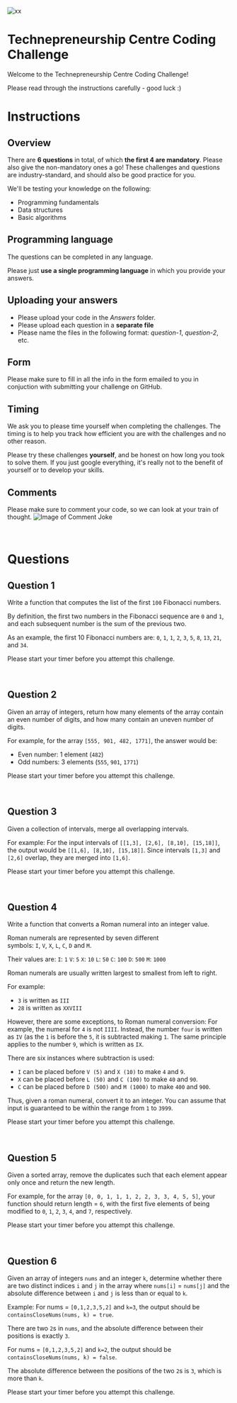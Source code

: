 


![xx](https://launchlab.co.za/wp-content/uploads/2020/08/cropped-LaunchLab-Logo.png)

# Technepreneurship Centre Coding Challenge
Welcome to the Technepreneurship Centre Coding Challenge!

Please read through the instructions carefully - good luck :)


# Instructions
## Overview
There are **6 questions** in total, of which **the first 4 are mandatory**. Please also give the non-mandatory ones a go! These challenges and questions are industry-standard, and should also be good practice for you.

We'll be testing your knowledge on the following:
* Programming fundamentals
* Data structures
* Basic algorithms


## Programming language
The questions can be completed in any language.

Please just **use a single programming language** in which you provide your answers.


## Uploading your answers
* Please upload your code in the *Answers* folder.
* Please upload each question in a **separate file** 
* Please name the files in the following format: *question-1*, *question-2*, etc.


## Form
Please make sure to fill in all the info in the form emailed to you in conjuction with submitting your challenge on GitHub.


## Timing
We ask you to please time yourself when completing the challenges. The timing is to help you track how efficient you are with the challenges and no other reason.

Please try these challenges **yourself**, and be honest on how long you took to solve them. If you just google everything, it's really not to the benefit of yourself or to develop your skills.


## Comments
Please make sure to comment your code, so we can look at your train of thought.
![Image of Comment Joke](https://i.imgflip.com/owzm8.jpg)



&nbsp;

# Questions
## Question 1
Write a function that computes the list of the first `100` Fibonacci numbers.

By definition, the first two numbers in the Fibonacci sequence are `0` and `1`, and each subsequent number is the sum of the previous two.

As an example, the first 10 Fibonacci numbers are: `0`, `1`, `1`, `2`, `3`, `5`, `8`, `13`, `21`, and `34`.

Please start your timer before you attempt this challenge.

&nbsp;

## Question 2
Given an array of integers, return how many elements of the array contain an even number of digits, and how many contain an uneven number of digits.

For example, for the array `[555, 901, 482, 1771]`, the answer would be:
* Even number: 1 element (`482`)
* Odd numbers: 3 elements (`555`, `901`, `1771`)

Please start your timer before you attempt this challenge.


&nbsp;

## Question 3
Given a collection of intervals, merge all overlapping intervals.

For example:
For the input intervals of `[[1,3], [2,6], [8,10], [15,18]]`, the output would be `[[1,6], [8,10], [15,18]]`.
Since intervals `[1,3]` and `[2,6]` overlap, they are merged into `[1,6]`.

Please start your timer before you attempt this challenge.


&nbsp;

## Question 4
Write a function that converts a Roman numeral into an integer value.

Roman numerals are represented by seven different symbols: `I`, `V`, `X`, `L`, `C`, `D` and `M`.

Their values are:
`I`: `1`
`V`: `5`
`X`: `10`
`L`: `50`
`C`: `100`
`D`: `500`
`M`: `1000`

Roman numerals are usually written largest to smallest from left to right.

For example:
* `3` is written as `III`
* `28` is written as `XXVIII`

However, there are some exceptions, to Roman numeral conversion: For example, the numeral for `4` is not `IIII`. Instead, the number `four` is written as `IV` (as the `1` is before the `5`, it is subtracted making `1`. The same principle applies to the number `9`, which is written as `IX`.

There are six instances where subtraction is used:
* `I` can be placed before `V (5)` and `X (10)` to make `4` and `9`. 
* `X` can be placed before `L (50)` and `C (100)` to make `40` and `90`. 
* `C` can be placed before `D (500)` and `M (1000)` to make `400` and `900`.

Thus, given a roman numeral, convert it to an integer. You can assume that input is guaranteed to be within the range from `1` to `3999`.

Please start your timer before you attempt this challenge.

&nbsp;

## Question 5
Given a sorted array, remove the duplicates such that each element appear only once and return the new length.

For example, for the array `[0, 0, 1, 1, 1, 2, 2, 3, 3, 4, 5, 5]`, your function should return length = `6`, with the first five elements of being modified to `0`, `1`, `2`, `3`, `4`, and `7`, respectively.

Please start your timer before you attempt this challenge.

&nbsp;

## Question 6

Given an array of integers `nums` and an integer `k`, determine whether there are two distinct indices `i` and `j` in the array where `nums[i]` = `nums[j]` and the absolute difference between `i` and `j` is less than or equal to `k`.

Example:
For nums = `[0,1,2,3,5,2]` and `k=3`, the output should be `containsCloseNums(nums, k) = true`.

There are two `2`s in `nums`, and the absolute difference between their positions is exactly `3`.


For nums = `[0,1,2,3,5,2]` and `k=2`, the output should be `containsCloseNums(nums, k) = false`.

The absolute difference between the positions of the two `2`s is `3`, which is more than `k`.

Please start your timer before you attempt this challenge.
